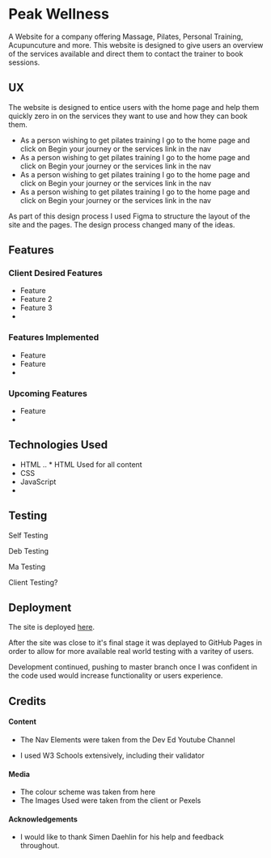 Peak Wellness 
================

A Website for a company offering Massage, Pilates, Personal Training, Acupuncuture and more. This website is designed to give users an overview of the services available and direct them to contact the trainer to book sessions.

UX
------------------------

The website is designed to entice users with the home page and help them quickly zero in on the services they want to use and how they can book them.

* As a person wishing to get pilates training I go to the home page and click on Begin your journey or the services link in the nav
* As a person wishing to get pilates training I go to the home page and click on Begin your journey or the services link in the nav
* As a person wishing to get pilates training I go to the home page and click on Begin your journey or the services link in the nav
* As a person wishing to get pilates training I go to the home page and click on Begin your journey or the services link in the nav

As part of this design process I used Figma to structure the layout of the site and the pages. The design process changed many of the ideas.

Features
------------------

### Client Desired Features

* Feature
* Feature 2
* Feature 3
* 

### Features Implemented

* Feature 
* Feature
* 

### Upcoming Features

* Feature 
*

Technologies Used
------------

+ HTML
.. * HTML Used for all content
+ CSS
+ JavaScript
+ 

Testing
--------------

Self Testing

Deb Testing

Ma Testing

Client Testing?

Deployment
-------------------


The site is deployed [here](geminerald.github.io/peakwellness "Peak Wellness page on GitHub").

After the site was close to it's final stage it was deplayed to GitHub Pages in order to allow for more available real world testing with a varitey of users. 

Development continued, pushing to master branch once I was confident in the code used would increase functionality or users experience.

Credits
---------------------------

#### Content


* The Nav Elements were taken from the Dev Ed Youtube Channel

*  I used W3 Schools extensively, including their validator


#### Media

*  The colour scheme was taken from here
*  The Images Used were taken from the client or Pexels

#### Acknowledgements

* I would like to thank Simen Daehlin for his help and feedback throughout.